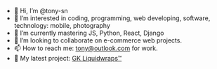 - 👋 Hi, I’m @tony-sn
- 👀 I’m interested in coding, programming, web developing, software, technology: mobile, photography
- 🌱 I’m currently mastering JS, Python, React, Django
- 💞️ I’m looking to collaborate on e-commerce web projects.
- 📫 How to reach me: tony@outlook.com for work.
- 🚀 My latest project: [GK Liquidwraps™](https://gkliquidwraps.vercel.app/)

<!---
tony-sn/tony-sn is a ✨ special ✨ repository because its `README.md` (this file) appears on your GitHub profile.
You can click the Preview link to take a look at your changes.
--->
